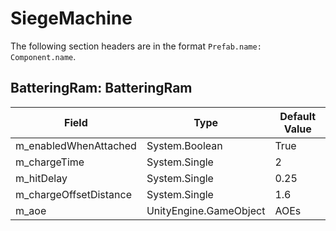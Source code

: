 # SiegeMachine

The following section headers are in the format `Prefab.name: Component.name`.

## BatteringRam: BatteringRam

|Field|Type|Default Value|
|-----|----|-------------|
|m_enabledWhenAttached|System.Boolean|True|
|m_chargeTime|System.Single|2|
|m_hitDelay|System.Single|0.25|
|m_chargeOffsetDistance|System.Single|1.6|
|m_aoe|UnityEngine.GameObject|AOEs|

